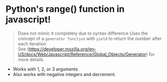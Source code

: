 # Python's range() function in javascript!
>   Does not mimic it completely due to syntax difference
Uses the concept of a `generator function` with `yield` to return the number after each iteration <br>
See (https://developer.mozilla.org/en-US/docs/Web/Javascript/Reference/Global_Objects/Generator) for more details
- Works with 1, 2, or 3 arguments
- Also works with negative integers and decrement.
